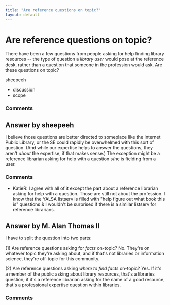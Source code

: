 ```yaml
---
title: "Are reference questions on topic?"
layout: default
---
```

Are reference questions on topic?
=====================
There have been a few questions from people asking for help finding
library resources -- the type of question a *library user* would pose at
the reference desk, rather than a question that someone in the
profession would ask. Are these questions on topic?

sheepeeh

<ul class="tags"><li class="tag">discussion</li><li class="tag">scope</li></ul>

### Comments ###


Answer by sheepeeh
----------------
I believe those questions are better directed to someplace like the
Internet Public Library, or the SE could rapidly be overwhelmed with
this sort of question. (And while our expertise helps to answer the
questions, they aren't *about* the expertise, if that makes sense.) The
exception might be a reference librarian asking for help with a question
s/he is fielding from a user.

### Comments ###
* KatieR: I agree with all of it except the part about a reference librarian
asking for help with a question. Those are still not about the
profession. I know that the YALSA listserv is filled with "help figure
out what book this is" questions & I wouldn't be surprised if there is a
similar listserv for reference librarians.

Answer by M. Alan Thomas II
----------------
I have to split the question into two parts:

​(1) Are reference questions asking for *facts* on-topic? No. They're on
whatever topic they're asking about, and if that's not libraries or
information science, they're off-topic for this community.

​(2) Are reference questions asking *where to find facts* on-topic? Yes.
If it's a member of the public asking about library resources, that's a
libraries question; if it's a reference librarian asking for the name of
a good resource, that's a professional expertise question within
libraries.

### Comments ###

